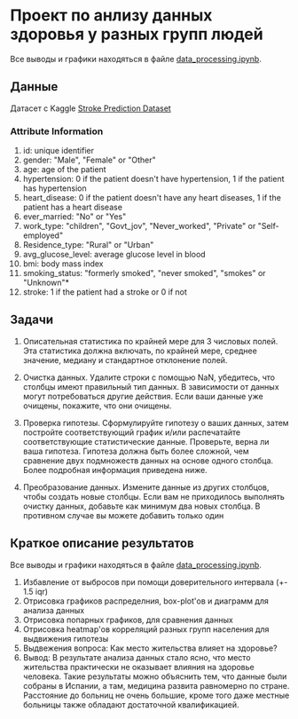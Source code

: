 # Проект по анлизу данных здоровья у разных групп людей
Все выводы и графики находяться в файле [data_processing.ipynb](./data_processing.ipynb).

## Данные
Датасет с Kaggle [Stroke Prediction Dataset](https://www.kaggle.com/datasets/fedesoriano/stroke-prediction-dataset)

### Attribute Information
1. id: unique identifier
2. gender: "Male", "Female" or "Other"
3. age: age of the patient
4. hypertension: 0 if the patient doesn't have hypertension, 1 if the patient has hypertension
5. heart_disease: 0 if the patient doesn't have any heart diseases, 1 if the patient has a heart disease
6. ever_married: "No" or "Yes"
7. work_type: "children", "Govt_jov", "Never_worked", "Private" or "Self-employed"
8. Residence_type: "Rural" or "Urban"
9. avg_glucose_level: average glucose level in blood
10. bmi: body mass index
11. smoking_status: "formerly smoked", "never smoked", "smokes" or "Unknown"*
12. stroke: 1 if the patient had a stroke or 0 if not

## Задачи
1. Описательная статистика по крайней мере для 3 числовых полей. Эта статистика должна включать, по крайней мере, среднее значение, медиану и стандартное отклонение полей.

2. Очистка данных. Удалите строки с помощью NaN, убедитесь, что столбцы имеют правильный тип данных. В зависимости от данных могут потребоваться другие действия. Если ваши данные уже очищены, покажите, что они очищены.

3. Проверка гипотезы. Сформулируйте гипотезу о ваших данных, затем постройте соответствующий график и/или распечатайте соответствующие статистические данные. Проверьте, верна ли ваша гипотеза. Гипотеза должна быть более сложной, чем сравнение двух подмножеств данных на основе одного столбца. Более подробная информация приведена ниже.

4. Преобразование данных. Измените данные из других столбцов, чтобы создать новые столбцы. Если вам не приходилось выполнять очистку данных, добавьте как минимум два новых столбца. В противном случае вы можете добавить только один

## Краткое описание результатов
Все выводы и графики находяться в файле [data_processing.ipynb](./data_processing.ipynb).
1.  Избавление от выбросов при помощи доверительного интервала (+- 1.5 iqr)
2.  Отрисовка графиков распределния, box-plot'ов и диаграмм для анализа данных
3.  Отрисовка попарных графиков, для сравнения данных
4.  Отрисовка heatmap'ов корреляций разных групп населения для выдвижения гипотезы
5.  Выдвежения вопроса: Как место жительства влияет на здоровье?
6.  Вывод: В результате анализа данных стало ясно, что место жительства практически не оказывает влияния на здоровье человека. Такие результаты можно объяснить тем, что данные были собраны в Испании, а там, медицина развита равномерно по стране. Расстояние до больниц не очень большие, кроме того даже местные больницы также обладают достаточной квалификацией.
